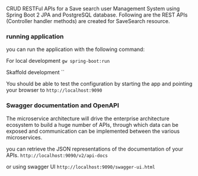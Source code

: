 CRUD RESTFul APIs for a Save search user Management System using Spring Boot 2 JPA and PostgreSQL database. 
Following are the REST APIs (Controller handler methods) are created for SaveSearch resource.



### running application 
you can run the application with the following command:

For local development
  `gw spring-boot:run` 

Skaffold development 
    ``

You should be able to test the configuration by starting the app and pointing your browser to 
    `http://localhost:9090`
    
### Swagger documentation and OpenAPI
The microservice architecture will drive the enterprise architecture ecosystem to build a huge number of APIs, through 
which data can be exposed and communication can be implemented between the various microservices.

you can retrieve the JSON representations of the documentation of your APIs.
    `http://localhost:9090/v2/api-docs`
    
or using swagger UI 
    `http://localhost:9090/swagger-ui.html`

